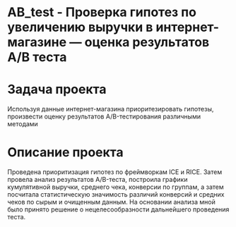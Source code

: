 # AB_test - Проверка гипотез по увеличению выручки в интернет-магазине — оценка результатов A/B теста

# Задача проекта
    
Используя данные интернет-магазина приоритезировать гипотезы, произвести оценку результатов A/B-тестирования различными методами

# Описание проекта
    
Проведена приоритизация гипотез по фреймворкам ICE и RICE. Затем провела анализ результатов A/B-теста, построила графики кумулятивной выручки, среднего чека, конверсии по группам, а затем посчитала статистическую значимость различий конверсий и средних чеков по сырым и очищенным данным. На основании анализа мной было принято решение о нецелесообразности дальнейшего проведения теста.
